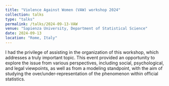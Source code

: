 ```yaml
---
title: "Violence Against Women (VAW) workshop 2024"
collection: talks
type: "talks"
permalink: /talks/2024-09-13-VAW
venue: "Sapienza University, Department of Statistical Science"
date: 2024-09-13
location: "Rome, Italy"
---
```


I had the privilege of assisting in the organization of this workshop, which addresses a truly important topic. This event provided an opportunity to explore the issue from various perspectives, including social, psychological, and legal viewpoints, as well as from a modeling standpoint, with the aim of studying the over/under-representation of the phenomenon within official statistics.
